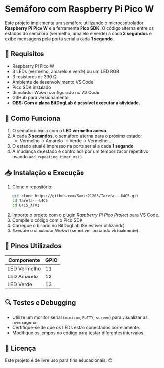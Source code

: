 # Semáforo com Raspberry Pi Pico W

Este projeto implementa um semáforo utilizando o microcontrolador **Raspberry Pi Pico W** e a ferramenta **Pico SDK**. O código alterna entre os estados do semáforo (vermelho, amarelo e verde) a cada **3 segundos** e exibe mensagens pela porta serial a cada **1 segundo**.

## 🚀 Requisitos
- Raspberry Pi Pico W
- 3 LEDs (vermelho, amarelo e verde) ou um LED RGB
- 3 resistores de 330 Ω
- Ambiente de desenvolvimento VS Code
- Pico SDK instalado
- Simulador Wokwi configurado no VS Code
- GitHub para versionamento
- **OBS: Com a placa BitDogLab é possível executar a atividade.**

## 📜 Como Funciona
1. O semáforo inicia com o **LED vermelho aceso**.
2. A cada **3 segundos**, o semáforo alterna para o próximo estado:
   - Vermelho → Amarelo → Verde → Vermelho ...
3. O estado atual é impresso na porta serial a cada **1 segundo**.
4. A mudança de estado é controlada por um temporizador repetitivo usando `add_repeating_timer_ms()`.

## 📥 Instalação e Execução
1. Clone o repositório:
   ```sh
   git clone https://github.com/Samir21203/Tarefa---U4C5.git
   cd Tarefa---U4C5
   cd U4C5_ATV1
   ```
2. Importe o projeto com o plugin *Raspberry Pi Pico Project* para VS Code.
3. Compile o código com o Pico SDK
4. Carregue o binário no BitDogLab (Se estiver utilizando)
5. Execute o simulador Wokwi (se estiver testando virtualmente).

## 📌 Pinos Utilizados
| Componente  | GPIO |
|------------|------|
| LED Vermelho | 11 |
| LED Amarelo | 12 |
| LED Verde | 13 |

## 🔍 Testes e Debugging
- Utilize um monitor serial (`minicom`, `PuTTY`, `screen`) para visualizar as mensagens.
- Certifique-se de que os LEDs estão conectados corretamente.
- Modifique os tempos no código para testar diferentes intervalos.

## 📜 Licença
Este projeto é de livre uso para fins educacionais. 😊

